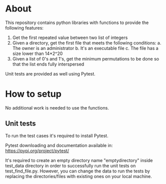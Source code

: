 # About
This repository contains python libraries with functions to provide the following features:
1. Get the first repeated value between two list of integers
2. Given a directory, get the first file that meets the following conditions:
  a. The owner is an administrator
  b. It's an executable file
  c. The file has a size lower than 14*2^20
3. Given a list of 0's and 1's, get the minimum permutations to be done so that the list ends fully interspersed

Unit tests are provided as well using Pytest. 

# How to setup
No additional work is needed to use the functions. 

## Unit tests
To run the test cases it's required to install Pytest. 

Pytest downloading and documentation available in: https://pypi.org/project/pytest/

It's required to create an empty directory name "emptydirectory" inside test_data directory in order to successfully run the unit tests on test_find_file.py. However, you can change the data to run the tests by replacing the directories/files with existing ones on your local machine.





